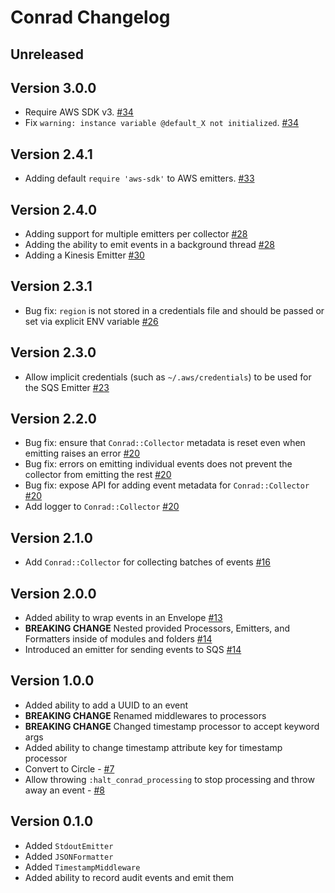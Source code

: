 # Conrad Changelog

## Unreleased

## Version 3.0.0
* Require AWS SDK v3. [#34](https://github.com/getoutreach/conrad/pull/34)
* Fix `warning: instance variable @default_X not initialized`. [#34](https://github.com/getoutreach/conrad/pull/34)

## Version 2.4.1
* Adding default `require 'aws-sdk'` to AWS emitters. [#33](https://github.com/getoutreach/conrad/pull/33)

## Version 2.4.0
* Adding support for multiple emitters per collector [#28](https://github.com/getoutreach/conrad/pull/28)
* Adding the ability to emit events in a background thread [#28](https://github.com/getoutreach/conrad/pull/28)
* Adding a Kinesis Emitter [#30](https://github.com/getoutreach/conrad/pull/30)

## Version 2.3.1
* Bug fix: `region` is not stored in a credentials file and should be passed or set via explicit ENV variable [#26](https://github.com/getoutreach/conrad/pull/26)

## Version 2.3.0
* Allow implicit credentials (such as `~/.aws/credentials`) to be used for the SQS Emitter [#23](https://github.com/getoutreach/conrad/pull/23)

## Version 2.2.0
* Bug fix: ensure that `Conrad::Collector` metadata is reset even when emitting raises an error [#20](https://github.com/getoutreach/conrad/pull/20/)
* Bug fix: errors on emitting individual events does not prevent the collector from emitting the rest [#20](https://github.com/getoutreach/conrad/pull/20/)
* Bug fix: expose API for adding event metadata for `Conrad::Collector` [#20](https://github.com/getoutreach/conrad/pull/20/)
* Add logger to `Conrad::Collector` [#20](https://github.com/getoutreach/conrad/pull/20/)

## Version 2.1.0
* Add `Conrad::Collector` for collecting batches of events [#16](https://github.com/getoutreach/conrad/pull/16)

## Version 2.0.0
* Added ability to wrap events in an Envelope [#13](https://github.com/getoutreach/conrad/pull/13)
* **BREAKING CHANGE** Nested provided Processors, Emitters, and Formatters inside of modules and folders [#14](https://github.com/getoutreach/conrad/pull/14)
* Introduced an emitter for sending events to SQS [#14](https://github.com/getoutreach/conrad/pull/14)

## Version 1.0.0

* Added ability to add a UUID to an event
* **BREAKING CHANGE** Renamed middlewares to processors
* **BREAKING CHANGE** Changed timestamp processor to accept keyword args
* Added ability to change timestamp attribute key for timestamp processor
* Convert to Circle - [#7](https://github.com/getoutreach/conrad/commit/e94d17b2ef880bba2e48ca9cc8be2c9b51608a8a)
* Allow throwing `:halt_conrad_processing` to stop processing and throw away an event - [#8](https://github.com/getoutreach/conrad/commit/a0aa6128b3b34db9bce941a0d3e6feccd11b9139)

## Version 0.1.0

* Added `StdoutEmitter`
* Added `JSONFormatter`
* Added `TimestampMiddleware`
* Added ability to record audit events and emit them

